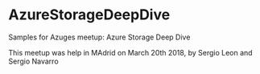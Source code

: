 # AzureStorageDeepDive
Samples for Azuges meetup: Azure Storage Deep Dive

This meetup was help in MAdrid on March 20th 2018, by Sergio Leon and Sergio Navarro

